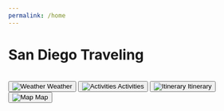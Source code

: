 ```yaml
---
permalink: /home
---
```


<link rel="stylesheet" href="style.css" />
<title>San Diego Traveling</title>
<body id='sandiego-background'>
<div class="title-container">
    <h1 class="title">San Diego Traveling</h1>
</div>
<body>
<br>
  <div class="button-container">
    <button class="button weather-button" onclick='goWeather()'>
      <img src="https://files.catbox.moe/iri8q7.png" alt="Weather">
      <span class="button-text">Weather</span>
    </button>
    <button class="button activities-button" onclick='goActivities()'>
      <img src="https://files.catbox.moe/oaapzm.png" alt="Activities">
      <span class="button-text">Activities</span>
    </button>
    <button class="button itinerary-button" onclick='goItinerary()'>
      <img src="https://files.catbox.moe/1m85ow.png" alt="Itinerary">
      <span class="button-text">Itinerary</span>
    </button>
    <button class="button map-button" onclick='goMap()'>
      <img src="https://files.catbox.moe/1jok89.png" alt="Map">
      <span class="button-text">Map</span>
    </button>
  </div>
</body>
<script src="http://127.0.0.1:4200/travel_project/script.js"></script>
